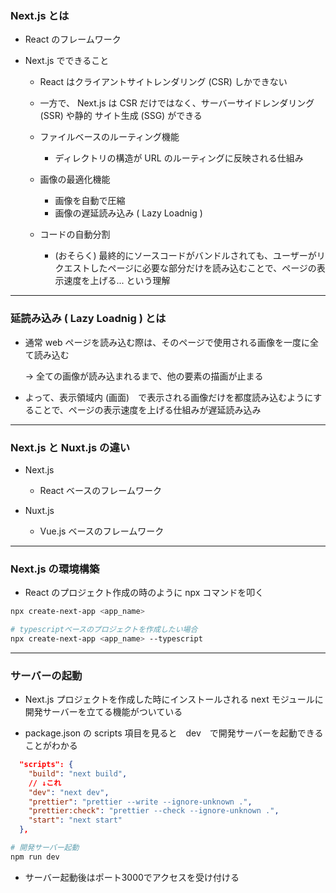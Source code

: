 ### Next.js とは

- React のフレームワーク

- Next.js でできること
    - React はクライアントサイトレンダリング (CSR) しかできない

    - 一方で、 Next.js は CSR だけではなく、サーバーサイドレンダリング (SSR) や静的
    サイト生成 (SSG) ができる

    - ファイルベースのルーティング機能
        - ディレクトリの構造が URL のルーティングに反映される仕組み

    - 画像の最適化機能
        - 画像を自動で圧縮
        - 画像の遅延読み込み ( Lazy Loadnig )

    - コードの自動分割
        - (おそらく) 最終的にソースコードがバンドルされても、ユーザーがリクエストしたページに必要な部分だけを読み込むことで、ページの表示速度を上げる... という理解 

---

### 延読み込み ( Lazy Loadnig ) とは

- 通常 web ページを読み込む際は、そのページで使用される画像を一度に全て読み込む  

    -> 全ての画像が読み込まれるまで、他の要素の描画が止まる

- よって、表示領域内 (画面)　で表示される画像だけを都度読み込むようにすることで、ページの表示速度を上げる仕組みが遅延読み込み

---

### Next.js と Nuxt.js の違い

- Next.js
    - React ベースのフレームワーク

- Nuxt.js
    - Vue.js ベースのフレームワーク

---

### Next.js の環境構築

- React のプロジェクト作成の時のように npx コマンドを叩く

```bash
npx create-next-app <app_name>

# typescriptベースのプロジェクトを作成したい場合
npx create-next-app <app_name> --typescript
```

---

### サーバーの起動

- Next.js プロジェクトを作成した時にインストールされる next モジュールに開発サーバーを立てる機能がついている

- package.json の scripts 項目を見ると　dev　で開発サーバーを起動できることがわかる

```json
  "scripts": {
    "build": "next build",
    // ↓これ
    "dev": "next dev",
    "prettier": "prettier --write --ignore-unknown .",
    "prettier:check": "prettier --check --ignore-unknown .",
    "start": "next start"
  },
```

```bash
# 開発サーバー起動
npm run dev
```

- サーバー起動後はポート3000でアクセスを受け付ける